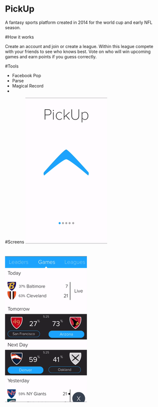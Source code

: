 # PickUp

A fantasy sports platform created in 2014 for the world cup and early NFL season. 

#How it works 

Create an account and join or create a league. Within this league compete with your friends to see who knows best. Vote on who will win upcoming games and earn points if you guess correctly. 

#Tools 
 - Facebook Pop
 - Parse
 - Magical Record 
 - 

#Screens
![Alt text](ReadmeResources/Intro.gif?raw=true "Intro.gif")

# 

![Alt text](ReadmeResources/Navigation.gif?raw=true "Navigation.gif")

